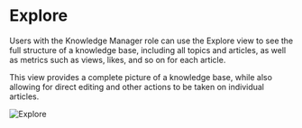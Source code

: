 # Explore
Users with the Knowledge Manager role can use the Explore view to see the full structure of a knowledge base, including all topics and articles, as well as metrics such as views, likes, and so on for each article.

This view provides a complete picture of a knowledge base, while also allowing for direct editing and other actions to be taken on individual articles.

![Explore](_books/servicemanager-user-guide/knowledge/images/explore.png)